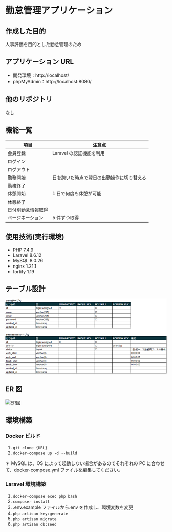 # 勤怠管理アプリケーション

## 作成した目的

人事評価を目的とした勤怠管理のため

## アプリケーション URL

- 開発環境：http://localhost/
- phpMyAdmin：http://localhost:8080/

## 他のリポジトリ

なし

## 機能一覧

| 項目               | 注意点                                     |
| ------------------ | ------------------------------------------ |
| 会員登録           | Laravel の認証機能を利用                   |
| ログイン           |                                            |
| ログアウト         |                                            |
| 勤務開始           | 日を跨いだ時点で翌日の出勤操作に切り替える |
| 勤務終了           |                                            |
| 休憩開始           | 1 日で何度も休憩が可能                     |
| 休憩終了           |                                            |
| 日付別勤怠情報取得 |                                            |
| ページネーション   | 5 件ずつ取得                               |

## 使用技術(実行環境)

- PHP 7.4.9
- Laravel 8.6.12
- MySQL 8.0.26
- nginx 1.21.1
- fortify 1.19

## テーブル設計

![テーブル仕様](テーブル仕様.png)

## ER 図

![ER図](ER図.png)

## 環境構築

### Docker ビルド

1. `git clone {URL}`
2. `docker-compose up -d --build`

＊ MySQL は、OS によって起動しない場合があるのでそれぞれの PC に合わせて、docker-compose.yml ファイルを編集してください。

### Laravel 環境構築

1. `docker-compose exec php bash`
2. `composer install`
3. .env.example ファイルから.env を作成し、環境変数を変更
4. `php artisan key:generate`
5. `php artisan migrate`
6. `php artisan db:seed`
